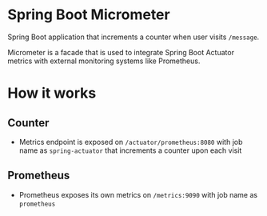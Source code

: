 # Spring Boot Micrometer

Spring Boot application that increments a counter when user visits `/message`.

Micrometer is a facade that is used to integrate Spring Boot Actuator metrics with external monitoring systems like Prometheus.

# How it works
## Counter
- Metrics endpoint is exposed on `/actuator/prometheus:8080` with job name as `spring-actuator` that increments a counter upon each visit

## Prometheus
- Prometheus exposes its own metrics on `/metrics:9090` with job name as `prometheus`

